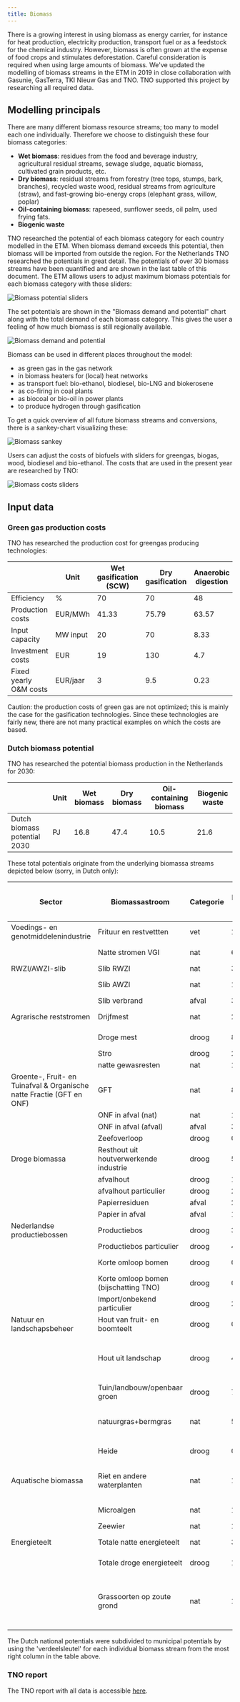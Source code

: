 ```yaml
---
title: Biomass
---
```


There is a growing interest in using biomass as energy carrier, for instance for heat production, electricity production, transport fuel or as a feedstock for the chemical industry. However, biomass is often grown at the expense of food crops and stimulates deforestation. Careful consideration is required when using large amounts of biomass. We've updated the modelling of biomass streams in the ETM in 2019 in close collaboration with Gasunie, GasTerra, TKI Nieuw Gas and TNO. TNO supported this project by researching all required data.

## Modelling principals

There are many different biomass resource streams; too many to model each one individually. Therefore we choose to distinguish these four biomass categories:
-   **Wet biomass**: residues from the food and beverage industry, agricultural residual streams, sewage sludge, aquatic biomass, cultivated grain products, etc.
-   **Dry biomass**: residual streams from forestry (tree tops, stumps, bark, branches), recycled waste wood, residual streams from agriculture (straw), and fast-growing bio-energy crops (elephant grass, willow, poplar)
-   **Oil-containing biomass**: rapeseed, sunflower seeds, oil palm, used frying fats.
-   **Biogenic waste**

TNO researched the potential of each biomass category for each country modelled in the ETM. When biomass demand exceeds this potential, then biomass will be imported from outside the region. For the Netherlands TNO researched the potentials in great detail. The potentials of over 30 biomass streams have been quantified and are shown in the last table of this document. The ETM allows users to adjust maximum biomass potentials for each biomass category with these sliders:

![Biomass potential sliders](/img/docs/biomass_potential_sliders.png)

The set potentials are shown in the "Biomass demand and potential" chart along with the total demand of each biomass category. This gives the user a feeling of how much biomass is still regionally available.

![Biomass demand and potential](/img/docs/biomass_demand_and_potential.png)

Biomass can be used in different places throughout the model:
- as green gas in the gas network
- in biomass heaters for (local) heat networks
- as transport fuel: bio-ethanol, biodiesel, bio-LNG and biokerosene
- as co-firing in coal plants
- as biocoal or bio-oil in power plants
- to produce hydrogen through gasification

To get a quick overview of all future biomass streams and conversions, there is a sankey-chart visualizing these:

![Biomass sankey](/img/docs/biomass_sankey.png)

Users can adjust the costs of biofuels with sliders for greengas, biogas, wood, biodiesel and bio-ethanol. The costs that are used in the present year are researched by TNO:

![Biomass costs sliders](/img/docs/biomass_biofuel_costs.png)

## Input data

### Green gas production costs

TNO has researched the production cost for greengas producing technologies:

|                        |   Unit   | Wet gasification \(SCW\) | Dry gasification | Anaerobic digestion |
|------------------------|----------|--------------------------|------------------|---------------------|
| Efficiency             | %        | 70                       | 70               | 48                  |
| Production costs       | EUR/MWh  | 41\.33                   | 75\.79           | 63\.57              |
| Input capacity         | MW input | 20                       | 70               | 8\.33               |
| Investment costs       | EUR      | 19                       | 130              | 4\.7                |
| Fixed yearly O&M costs | EUR/jaar | 3                        | 9\.5             | 0\.23               |

Caution: the production costs of green gas are not optimized; this is mainly the case for the gasification technologies. Since these technologies are fairly new, there are not many practical examples on which the costs are based.

### Dutch biomass potential

TNO has researched the potential biomass production in the Netherlands for 2030:

|                              | Unit | Wet biomass | Dry biomass | Oil-containing biomass | Biogenic waste |
|------------------------------|------|-------------|-------------|-------------------------|----------------|
| Dutch biomass potential 2030 | PJ   | 16\.8       | 47\.4       | 10\.5                   | 21\.6          |

These total potentials originate from the underlying biomassa streams depicted below (sorry, in Dutch only):

| Sector                                                                      | Biomassastroom                          | Categorie | Potentie PJ \(droge stof basis\) | Verdeelsleutel van nationale naar gemeentelijke potentie                                  |
|-----------------------------------------------------------------------------|-----------------------------------------|-----------|----------------------------------|---------------------------------------------------------------------------------------|
| Voedings- en genotmiddelenindustrie                                         | Frituur en restvettten                  | vet       | 10\.5                            | Bevolking                                                                             |
|                                                                             | Natte stromen VGI                       | nat       | 6\.5                             | Cultuurgrond \- Blijvend grasland                                                     |
| RWZI/AWZI\-slib                                                             | Slib RWZI                               | nat       | 3\.52                            | Bevolking                                                                             |
|                                                                             | Slib AWZI                               | nat       | 1\.353                           | Cultuurgrond \- Blijvend grasland                                                     |
|                                                                             | Slib verbrand                           | afval     | 3\.39526                         | Bevolking                                                                             |
| Agrarische reststromen                                                      | Drijfmest                               | nat       | 25                               | Melkkoeien  \+ Varkens                                                                |
|                                                                             | Droge mest                              | droog     | 8\.8                             | Melkkoeien  \+ Kippen                                                                 |
|                                                                             | Stro                                    | droog     | 2\.6                             | Granen \(are\)                                                                        |
|                                                                             | natte gewasresten                       | nat       | 11                               | Akkerbouwgroenten                                                                     |
| Groente\-, Fruit\- en Tuinafval & Organische natte Fractie \(GFT en ONF\) | GFT                                     | nat       | 8\.7                             | Bevolking                                                                             |
|                                                                             | ONF in afval \(nat\)                    | nat       | 1\.8                             | Bevolking                                                                             |
|                                                                             | ONF in afval \(afval\)                  | afval     | 3\.6864                          | Bevolking                                                                             |
|                                                                             | Zeefoverloop                            | droog     | 0\.728                           | Bevolking                                                                             |
| Droge biomassa                                                              | Resthout uit houtverwerkende industrie  | droog     | 5\.32                            | Bevolking                                                                             |
|                                                                             | afvalhout                               | droog     | 19\.76                           | Bevolking                                                                             |
|                                                                             | afvalhout particulier                   | droog     | 2                                | Bevolking                                                                             |
|                                                                             | Papierresiduen                          | afval     | 2\.3                             | Bevolking                                                                             |
|                                                                             | Papier in afval                         | afval     | 12                               | Bevolking                                                                             |
| Nederlandse productiebossen                                                 | Productiebos                            | droog     | 3\.2                             | Bos \(ha\)                                                                            |
|                                                                             | Productiebos particulier                | droog     | 4                                | Bevolking                                                                             |
|                                                                             | Korte omloop bomen                      | droog     | 0\.000855                        | Totaal agrarisch terrein                                                              |
|                                                                             | Korte omloop bomen \(bijschatting TNO\) | droog     | 0\.38                            | Totaal agrarisch terrein                                                              |
|                                                                             | Import/onbekend particulier             | droog     | 2                                | Bevolking                                                                             |
| Natuur en landschapsbeheer                                                  | Hout van fruit\- en boomteelt           | droog     | 0\.396                           | Totaal agrarisch terrein                                                              |
|                                                                             | Hout uit landschap                      | droog     | 4\.752                           | Totaal gemeentelijke en waterschapswegen \(km\) \+ Park en plantsoen \(ha\)           |
|                                                                             | Tuin/landbouw/openbaar groen            | droog     | 7                                | Bevolking                                                                             |
|                                                                             | natuurgras\+bermgras                    | nat       | 5                                | Totaal gemeentelijke en waterschapswegen \(km\) \+ Bos \(ha\)                         |
|                                                                             | Heide                                   | droog     | 0\.023375                        | Open droog natuurlijk terrein                                                         |
| Aquatische biomassa                                                         | Riet en andere waterplanten             | nat       | 18                               | Open nat natuurlijk terrein \+ Recreatief binnenwater \+ Overig binnenwater           |
|                                                                             | Microalgen                              | nat       | 1\.5                             | Totaal agrarisch terrein                                                              |
|                                                                             | Zeewier                                 | nat       | 12                               | Bevolking                                                                             |
| Energieteelt                                                                | Totale natte energieteelt               | nat       | 3\.5                             | Totaal agrarisch terrein                                                              |
|                                                                             | Totale droge energieteelt               | droog     | 1\.2                             | Totaal agrarisch terrein                                                              |
|                                                                             | Grassoorten op zoute grond              | nat       | 12                               | Noord Beveland 10% Veere 20% Vlissingen 10% Middelburg 10% Texel 10% Het Hogeland 40% |

The Dutch national potentials were subdivided to municipal potentials by using the 'verdeelsleutel' for each individual biomass stream from the most right column in the table above.

### TNO report

The TNO report with all data is accessible [here](https://refman.energytransitionmodel.com/publications/2100).
